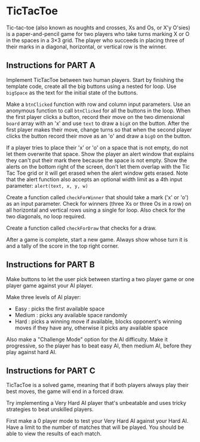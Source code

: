 # TicTacToe

Tic-tac-toe (also known as noughts and crosses, Xs and Os, or X'y O'sies) is a paper-and-pencil game for two players who take turns marking X or O in the spaces in a 3×3 grid. The player who succeeds in placing three of their marks in a diagonal, horizontal, or vertical row is the winner.

## Instructions for PART A

Implement TicTacToe between two human players. Start by finishing the template code, create all the big buttons using a nested for loop. Use `bigSpace` as the text for the initial state of the buttons.

Make a `btnClicked` function with row and column input parameters. Use an anonymous function to call `btnClicked` for all the buttons in the loop. When the first player clicks a button, record their move on the two dimensional `board` array with an 'x' and use `text` to draw a `bigX` on the button. After the first player makes their move, change turns so that when the second player clicks the button record their move as an 'o' and draw a `bigO` on the button.

If a player tries to place their 'x' or 'o' on a space that is not empty, do not let them overwrite that space. Show the player an alert window that explains they can't put their mark there because the space is not empty. Show the alerts on the bottom right of the screen, don't let them overlap with the Tic Tac Toe grid or it will get erased when the alert window gets erased. Note that the alert function also accepts an optional width limit as a 4th input parameter: `alert(text, x, y, w)`

Create a function called `checkForWinner` that should take a mark ('x' or 'o') as an input parameter. Check for winners (three Xs or three Os in a row) on all horizontal and vertical rows using a single for loop. Also check for the two diagonals, no loop required.

Create a function called `checkForDraw` that checks for a draw.

After a game is complete, start a new game. Always show whose turn it is and a tally of the score in the top right corner.

## Instructions for PART B

Make buttons to let the user pick between starting a two player game or one player game against your AI player.

Make three levels of AI player:

- Easy : picks the first available space
- Medium : picks any available space randomly
- Hard : picks a winning move if available, blocks opponent's winning moves if they have any, otherwise it picks any available space

Also make a "Challenge Mode" option for the AI difficulty. Make it progressive, so the player has to beat easy AI, then medium AI, before they play against hard AI.

## Instructions for PART C

TicTacToe is a solved game, meaning that if both players always play their best moves, the game will end in a forced draw.

Try implementing a Very Hard AI player that's unbeatable and uses tricky strategies to beat unskilled players.

First make a 0 player mode to test your Very Hard AI against your Hard AI. Have a limit to the number of matches that will be played. You should be able to view the results of each match.
